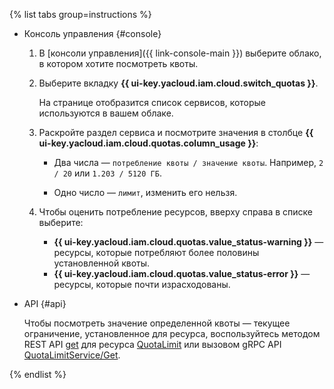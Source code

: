 {% list tabs group=instructions %}

- Консоль управления {#console}

  1. В [консоли управления]({{ link-console-main }}) выберите облако, в котором хотите посмотреть квоты.
  1. Выберите вкладку **{{ ui-key.yacloud.iam.cloud.switch_quotas }}**.
     
     На странице отобразится список сервисов, которые используются в вашем облаке.
  
  1. Раскройте раздел сервиса и посмотрите значения в столбце **{{ ui-key.yacloud.iam.cloud.quotas.column_usage }}**:
  
     * Два числа — `потребление квоты / значение квоты`. Например, `2 / 20` или `1.203 / 5120 ГБ`.

     * Одно число — `лимит`, изменить его нельзя.

  1. Чтобы оценить потребление ресурсов, вверху справа в списке выберите:
     * **{{ ui-key.yacloud.iam.cloud.quotas.value_status-warning }}** — ресурсы, которые потребляют более половины установленной квоты.
     * **{{ ui-key.yacloud.iam.cloud.quotas.value_status-error }}** — ресурсы, которые почти израсходованы.


- API {#api}

  Чтобы посмотреть значение определенной квоты — текущее ограничение, установленное для ресурса, воспользуйтесь методом REST API [get](../../quota-manager/api-ref/QuotaLimit/get.md) для ресурса [QuotaLimit](../api-ref/QuotaLimit/) или вызовом gRPC API [QuotaLimitService/Get](../../quota-manager/api-ref/grpc/QuotaLimit/get.md).

{% endlist %}